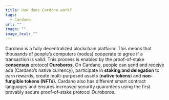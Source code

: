 ```yaml
---
title: How does Cardano work?
tags:
  - Cardano
url: ""
image: ""
image_text: ""
---
```


Cardano is a fully decentralized blockchain platform. This means that thousands of people’s computers (nodes) cooperate to agree if a transaction is valid. This process is enabled by the proof-of-stake **consensus** protocol **Ouroboros**. On Cardano, people can send and receive ada (Cardano’s native currency), participate in **staking and delegation** to earn rewards, create multi-purposed assets (**native tokens**) and **non-fungible tokens (NFTs).** Cardano also has different smart contract languages and ensures increased security guarantees using the first provably secure proof-of-stake protocol Ouroboros.
